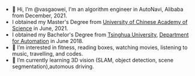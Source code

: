 - 👋 Hi, I’m @vasgaowei, I'm an algorithm engineer in AutoNavi, Alibaba from December, 2021.
- I obtained my Master's Degree from [University of Chinese Academy of Science](https://www.ucas.ac.cn/) in June, 2021.
- I obtained my Bachelor's Degree from [Tsinghua University](https://www.tsinghua.edu.cn/), [Department for Automation](https://www.au.tsinghua.edu.cn/) in June 2018.
- 👀 I’m interested in fitness, reading boxes, watching movies, listening to music, travelling, and codes.
- 🌱 I’m currently learning 3D vision (SLAM, object detection, scene segmentation),automous driving. 
<!---
- 💞️ I’m looking to collaborate on ...
- 📫 How to reach me ...
--->

<!---
vasgaowei/vasgaowei is a ✨ special ✨ repository because its `README.md` (this file) appears on your GitHub profile.
You can click the Preview link to take a look at your changes.
--->
